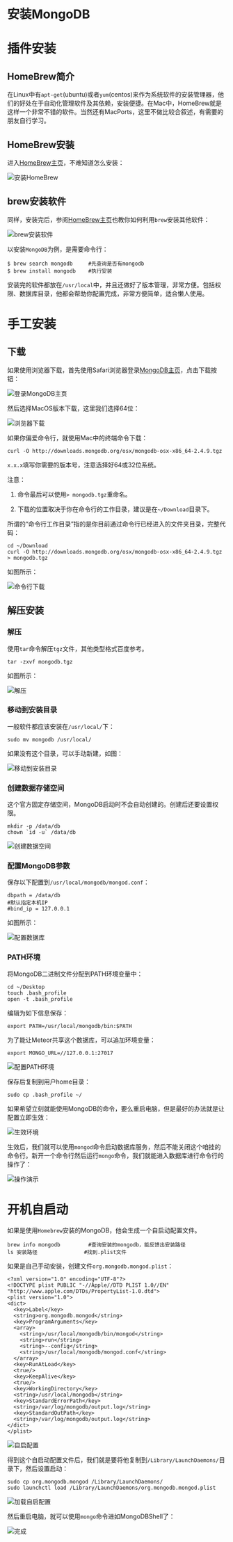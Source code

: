 安装MongoDB
===========

# 插件安装

##  HomeBrew简介

在Linux中有`apt-get`(ubuntu)或者`yum`(centos)来作为系统软件的安装管理器，他们的好处在于自动化管理软件及其依赖，安装便捷。在Mac中，HomeBrew就是这样一个非常不错的软件。当然还有MacPorts，这里不做比较合叙述，有需要的朋友自行学习。

##  HomeBrew安装

进入[HomeBrew主页][homebrew]，不难知道怎么安装：

![安装HomeBrew](../img/4/001.png)

##  brew安装软件

同样，安装完后，参阅[HomeBrew主页][homebrew]也教你如何利用`brew`安装其他软件：

![brew安装软件](../img/4/002.png)

以安装`MongoDB`为例，是需要命令行：

```
$ brew search mongodb     #先查询是否有mongodb
$ brew install mongodb    #执行安装
```

安装完的软件都放在`/usr/local`中，并且还做好了版本管理，非常方便。包括权限、数据库目录，他都会帮助你配置完成，非常方便简单，适合懒人使用。

# 手工安装

## 下载

如果使用浏览器下载，首先使用Safari浏览器登录[MongoDB主页][mongodb]，点击下载按钮：

![登录MongoDB主页](../img/4/003.png)

然后选择MacOS版本下载，这里我们选择64位：

![浏览器下载](../img/4/004.png)

如果你偏爱命令行，就使用Mac中的终端命令下载：

```
curl -O http://downloads.mongodb.org/osx/mongodb-osx-x86_64-2.4.9.tgz
```

`x.x.x`填写你需要的版本号，注意选择好64或32位系统。

注意：

1. 命令最后可以使用`> mongodb.tgz`重命名。

2. 下载的位置取决于你在命令行的工作目录，建议是在`~/Download`目录下。

所谓的“命令行工作目录”指的是你目前通过命令行已经进入的文件夹目录，完整代码：

```
cd ~/Download
curl -O http://downloads.mongodb.org/osx/mongodb-osx-x86_64-2.4.9.tgz > mongodb.tgz
```

如图所示：

![命令行下载](../img/4/005.png)

## 解压安装

### 解压

使用`tar`命令解压`tgz`文件，其他类型格式百度参考。

```
tar -zxvf mongodb.tgz
```
如图所示：

![解压](../img/4/006.png)

### 移动到安装目录

一般软件都应该安装在`/usr/local/`下：

```
sudo mv mongodb /usr/local/
```
如果没有这个目录，可以手动新建，如图：

![移动到安装目录](../img/4/007.png)

### 创建数据存储空间

这个官方固定存储空间，MongoDB启动时不会自动创建的。创建后还要设置权限。

```
mkdir -p /data/db
chown `id -u` /data/db
```

![创建数据空间](../img/4/008.png)

### 配置MongoDB参数

保存以下配置到`/usr/local/mongodb/mongod.conf`：

```
dbpath = /data/db
#默认指定本机IP
#bind_ip = 127.0.0.1
```
如图所示：

![配置数据库](../img/4/009.png)

### PATH环境

将MongoDB二进制文件分配到PATH环境变量中：

```
cd ~/Desktop
touch .bash_profile
open -t .bash_profile
```

编辑为如下信息保存：

```
export PATH=/usr/local/mongodb/bin:$PATH
```

为了能让Meteor共享这个数据库，可以追加环境变量：

```
export MONGO_URL=//127.0.0.1:27017
```

![配置PATH环境](../img/4/010.png)

保存后复制到用户home目录：

```
sudo cp .bash_profile ~/
```

如果希望立刻就能使用MongoDB的命令，要么重启电脑，但是最好的办法就是让配置立即生效：

![生效环境](../img/4/011.png)

生效后，我们就可以使用`mongod`命令启动数据库服务，然后不能关闭这个咱挂的命令行。新开一个命令行然后运行`mongo`命令，我们就能进入数据库进行命令行的操作了：

![操作演示](../img/4/012.png)

# 开机自启动

如果是使用`Homebrew`安装的MongoDB，他会生成一个自启动配置文件。

```
brew info mongodb         #查询安装的mongodb，能反馈出安装路径
ls 安装路径               #找到.plist文件
```

如果是自己手动安装，创建文件`org.mongodb.mongod.plist`：

```
<?xml version="1.0" encoding="UTF-8"?>  
<!DOCTYPE plist PUBLIC "-//Apple//DTD PLIST 1.0//EN" "http://www.apple.com/DTDs/PropertyList-1.0.dtd">  
<plist version="1.0">  
<dict>  
  <key>Label</key>  
  <string>org.mongodb.mongod</string>  
  <key>ProgramArguments</key>  
  <array>  
    <string>/usr/local/mongodb/bin/mongod</string>  
    <string>run</string>  
    <string>--config</string>  
    <string>/usr/local/mongodb/mongod.conf</string>  
  </array>  
  <key>RunAtLoad</key>  
  <true/>  
  <key>KeepAlive</key>  
  <true/>  
  <key>WorkingDirectory</key>  
  <string>/usr/local/mongodb</string>  
  <key>StandardErrorPath</key>  
  <string>/var/log/mongodb/output.log</string>  
  <key>StandardOutPath</key>  
  <string>/var/log/mongodb/output.log</string>  
</dict>  
</plist>  
```

![自启配置](../img/4/013.png)

得到这个自启动配置文件后，我们就是要将他复制到`/Library/LaunchDaemons/`目录下，然后设置启动：

```
sudo cp org.mongodb.mongod /Library/LaunchDaemons/
sudo launchctl load /Library/LaunchDaemons/org.mongodb.mongod.plist
```

![加载自启配置](../img/4/014.png)

然后重启电脑，就可以使用`mongo`命令进如MongoDBShell了：

![完成](../img/4/015.png)

[homebrew]:http://brew.sh/index_zh-cn.html

[mongodb]:http://www.mongodb.org